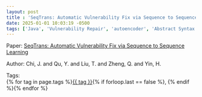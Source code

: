 ```yaml
---
layout: post
title : 'SeqTrans: Automatic Vulnerability Fix via Sequence to Sequence Learning'
date: 2025-01-01 10:03:19 -0500
tags: ['Java', 'Vulnerability Repair', 'autoencoder', 'Abstract Syntax Tree (AST)']
---
```

Paper: [SeqTrans: Automatic Vulnerability Fix via Sequence to Sequence Learning](https://ieeexplore-ieee-org.proxy.library.nd.edu/stamp/stamp.jsp?tp=&arnumber=9729554)

Author: Chi, J. and Qu, Y. and Liu, T. and Zheng, Q. and Yin, H.




 Tags:  
        <span>{% for tag in page.tags %}<a href="{{ site.baseurl }}tags/#{{ tag | slugify }}">{{ tag }}</a>{% if forloop.last == false %}, {% endif %}{% endfor %}</span>
